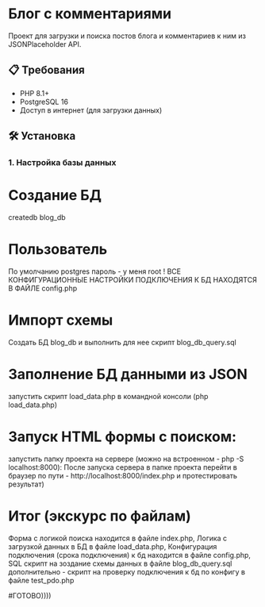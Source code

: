 # Блог с комментариями

Проект для загрузки и поиска постов блога и комментариев к ним из JSONPlaceholder API.

## 📋 Требования

- PHP 8.1+
- PostgreSQL 16
- Доступ в интернет (для загрузки данных)

## 🛠️ Установка

### 1. Настройка базы данных

# Создание БД
createdb blog_db

# Пользователь
По умолчанию postgres
пароль - у меня root
! ВСЕ КОНФИГУРАЦИОННЫЕ НАСТРОЙКИ ПОДКЛЮЧЕНИЯ К БД НАХОДЯТСЯ В ФАЙЛЕ config.php 

# Импорт схемы
Создать БД blog_db и выполнить для нее скрипт blog_db_query.sql

# Заполнение БД данными из JSON
запустить скрипт load_data.php в командной консоли (php load_data.php)

# Запуск HTML формы с поиском:
запустить папку проекта на сервере (можно на встроенном - php -S localhost:8000):
После запуска сервера в папке проекта перейти в браузер по пути - http://localhost:8000/index.php
и протестировать результат)

# Итог (экскурс по файлам)
Форма с логикой поиска находится в файле index.php,
Логика с загрузкой данных в БД в файле load_data.php,
Конфигурация подключения (срока подключения) к бд находится в файле config.php,
SQL скрипт на зоздание схемы данных в файле blog_db_query.sql
дополнительно - скрипт на проверку подключения к бд по конфигу в файле test_pdo.php

#ГОТОВО))))

